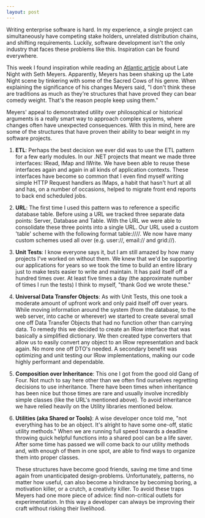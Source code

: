 ```yaml
---
layout: post
---
```

Writing enterprise software is hard. In my experience, a single project can simultaneously have competing stake holders, unrelated distribution chains, and shifting requirements. Luckily, software development isn't the only industry that faces these problems like this. Inspiration can be found everywhere. 

This week I found inspiration while reading an [Atlantic article][1] about Late Night with Seth Meyers. Apparently, Meyers has been shaking up the Late Night scene by tinkering with some of the Sacred Cows of his genre. When explaining the significance of his changes Meyers said, "I don't think these are traditions as much as they're structures that have proved they can bear comedy weight. That's the reason people keep using them."

Meyers' appeal to demonstrated utility over philosophical or historical arguments is a really smart way to approach complex systems, where changes often have unexpected consequences. With this in mind, here are some of the structures that have proven their ability to bear weight in my software projects.

 1. **ETL**: Perhaps the best decision we ever did was to use the ETL pattern for a few early modules. In our .NET projects that meant we made three interfaces: IRead, IMap and IWrite. We have been able to reuse these interfaces again and again in all kinds of application contexts. These interfaces have become so common that I even find myself writing simple HTTP Request handlers as IMaps, a habit that hasn't hurt at all and has, on a number of occasions, helped to migrate front end reports to back end scheduled jobs.
 
 2. **URL**: The first time I used this pattern was to reference a specific database table. Before using a URL we tracked three separate data points: Server, Database and Table. With the URL we were able to consolidate these three points into a single URL. Our URL used a custom 'table' scheme with the following format table://<server>/<database>/<table>. We now have many  custom schemes used all over (e.g. user://, email:// and grid://).
 
 3. **Unit Tests**: I know everyone says it, but I am still amazed by how many projects I've worked on without them. We knew that we'd be supporting our applications for years so we took the time to build an entire library just to make tests easier to write and maintain. It has paid itself off a hundred times over. At least five times a day (the approximate number of times I run the tests) I think to myself, "thank God we wrote these."
 
 4. **Universal Data Transfer Objects**: As with Unit Tests, this one took a moderate amount of upfront work and only paid itself off over years. While moving information around the system (from the database, to the web server, into cache or wherever) we started to create several small one off Data Transfer Objects that had no function other than carrying data. To remedy this we decided to create an IRow interface that was basically a simplified dictionary. We then created type converters that allow us to easily convert any object to an IRow representation and back again. No more one off DTO's needed. A secondary benefit was optimizing and unit testing our IRow implementations, making our code highly performant and dependable.
 
 5. **Composition over Inheritance**: This one I got from the good old Gang of Four. Not much to say here other than we often find ourselves regretting decisions to use inheritance. There have been times when inheritance has been nice but those times are rare and usually involve incredibly simple classes (like the URL's mentioned above). To avoid inheritance we have relied heavily on the Utility libraries mentioned below.
 
 6. **Utilities (aka Shared or Tools)**: A wise developer once told me, "not everything has to be an object. It's alright to have some one-off, static utility methods." When we are running full speed towards a deadline throwing quick helpful functions into a shared pool can be a life saver. After some time has passed we will come back to our utility methods and, with enough of them in one spot, are able to find ways to organize them into proper classes. 

These structures have become good friends, saving me time and time again from unanticipated design-problems. Unfortunately, patterns, no matter how useful, can also become a hindrance by becoming boring, a motivation killer, or a crutch, a creativity killer. To avoid these traps Meyers had one more piece of advice: find non-critical outlets for experimentation. In this way a developer can always be improving their craft without risking their livelihood.

[1]: http://www.theatlantic.com/entertainment/archive/2015/08/seth-meyers-late-night-revolution-sitting-in-a-chair/401183/
